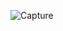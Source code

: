 ![Capture](https://user-images.githubusercontent.com/33928040/74592683-b81d8b00-5049-11ea-9804-f34c3cf601f2.PNG)
